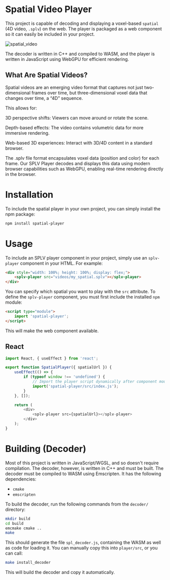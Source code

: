 # Spatial Video Player
This project is capable of decoding and displaying a voxel-based `spatial` (4D video, `.splv`) on the web. The player is packaged as a web component so it can easily be included in your project.

![spatial_video](https://github.com/user-attachments/assets/aa2ee0e5-fe17-488b-8ec9-cbd7a599c965)


The decoder is written in C++ and compiled to WASM, and the player is written in JavaScript using WebGPU for efficient rendering.

## What Are Spatial Videos?
Spatial videos are an emerging video format that captures not just two-dimensional frames over time, but three-dimensional voxel data that changes over time, a “4D” sequence. 

This allows for:

3D perspective shifts: Viewers can move around or rotate the scene.

Depth-based effects: The video contains volumetric data for more immersive rendering.

Web-based 3D experiences: Interact with 3D/4D content in a standard browser.

The .splv file format encapsulates voxel data (position and color) for each frame. Our SPLV Player decodes and displays this data using modern browser capabilities such as WebGPU, enabling real-time rendering directly in the browser.


# Installation
To include the spatial player in your own project, you can simply install the npm package:
```bash
npm install spatial-player
```

# Usage
To include an SPLV player component in your project, simply use an `splv-player` component in your HTML. For example:
```html
<div style="width: 100%; height: 100%; display: flex;">
	<splv-player src="videos/my_spatial.splv"></splv-player>
</div>
```
You can specify which spatial you want to play with the `src` attribute. To define the `splv-player` component, you must first include the installed `npm` module:
```html
<script type="module">
	import 'spatial-player';
</script>
```
This will make the web component available.

## React
```js
import React, { useEffect } from 'react';

export function SpatialPlayer({ spatialUrl }) {
    useEffect(() => {
        if (typeof window !== 'undefined') {
            // Import the player script dynamically after component mounts
            import('spatial-player/src/index.js');
        }
    }, []);

    return (
        <div>
            <splv-player src={spatialUrl}></splv-player>
        </div>
    );
}
```

# Building (Decoder)
Most of this project is written in JavaScript/WGSL, and so doesn't require compilation. The decoder, however, is written in C++ and must be built. The decoder must be compiled to WASM using Emscripten. It has the following dependencies:
- `cmake`
- `emscripten`

To build the decoder, run the following commands from the `decoder/` directory:
```bash
mkdir build
cd build
emcmake cmake ..
make
```
This should generate the file `spl_decoder.js`, containing the WASM as well as code for loading it. You can manually copy this into `player/src`, or you can call:
```bash
make install_decoder
```
This will build the decoder and copy it automatically.
